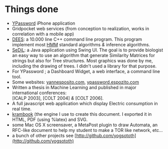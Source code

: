 # Things done

- [YPassword](http://ypassword.espozito.com) iPhone application
- Gridpocket web services (from conception to realization, works in correlation with a mobile app)
- [DEES](https://github.com/yogsototh/DEES): a 10.000 line C++ command line program. This program implement most [HMM](http://en.wikipedia.org/wiki/Hidden_Markov_model) standard algorithms _&_ inference algorithms.
- [SeDiL](http://labh-curien.univ-st-etienne.fr/SEDiL/): a Java application using Swing UI. The goal is to provide biologist an easy way to use an algorithm that generate Similarity Matrices for strings but also for Tree structures. Most graphics was done by me, including the drawing of trees. I didn't used a library for that purpose.
- For YPassword ; a Dashboard Widget, a web interface, a command line tool. 
- Some websites: [yannesposito.com](http://yannesposito.com), [ypassword.espozito.com](http://ypassword.espozito.com)
- Written a thesis in Machine Learning and published in major international conferences:  
  [ICALP&nbsp;2003], [COLT&nbsp;2004] _&_ [COLT&nbsp;2006].
- A full javascript web application which display Electric consumption in real time.
- [krambook](http://krambook.espozito.com) (the engine I use to create this document. I exported it in HTML, PDF (using %latex) and SVG.
- some Mac OS X screensaver, a MetaPost plugin to draw Automata, an RFC-like document to help my student to make a TOR like network, etc...
- a bunch of other projects see [http://github.com/yogsototh](http://github.com/yogsototh)
